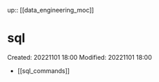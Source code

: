 up:: [[data_engineering_moc]]

# sql
Created: 20221101 18:00
Modified: 20221101 18:00

- [[sql_commands]]

